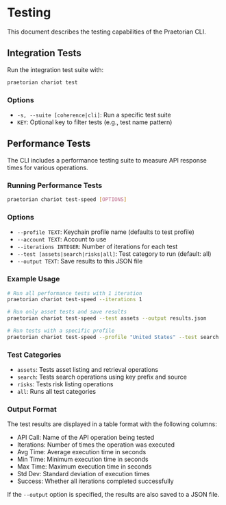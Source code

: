 # Testing

This document describes the testing capabilities of the Praetorian CLI.

## Integration Tests

Run the integration test suite with:

```bash
praetorian chariot test
```

### Options

- `-s, --suite [coherence|cli]`: Run a specific test suite
- `KEY`: Optional key to filter tests (e.g., test name pattern)

## Performance Tests

The CLI includes a performance testing suite to measure API response times for various operations.

### Running Performance Tests

```bash
praetorian chariot test-speed [OPTIONS]
```

### Options

- `--profile TEXT`: Keychain profile name (defaults to test profile)
- `--account TEXT`: Account to use
- `--iterations INTEGER`: Number of iterations for each test
- `--test [assets|search|risks|all]`: Test category to run (default: all)
- `--output TEXT`: Save results to this JSON file

### Example Usage

```bash
# Run all performance tests with 1 iteration
praetorian chariot test-speed --iterations 1

# Run only asset tests and save results
praetorian chariot test-speed --test assets --output results.json

# Run tests with a specific profile
praetorian chariot test-speed --profile "United States" --test search
```

### Test Categories

- `assets`: Tests asset listing and retrieval operations
- `search`: Tests search operations using key prefix and source
- `risks`: Tests risk listing operations
- `all`: Runs all test categories

### Output Format

The test results are displayed in a table format with the following columns:

- API Call: Name of the API operation being tested
- Iterations: Number of times the operation was executed
- Avg Time: Average execution time in seconds
- Min Time: Minimum execution time in seconds
- Max Time: Maximum execution time in seconds
- Std Dev: Standard deviation of execution times
- Success: Whether all iterations completed successfully

If the `--output` option is specified, the results are also saved to a JSON file.
